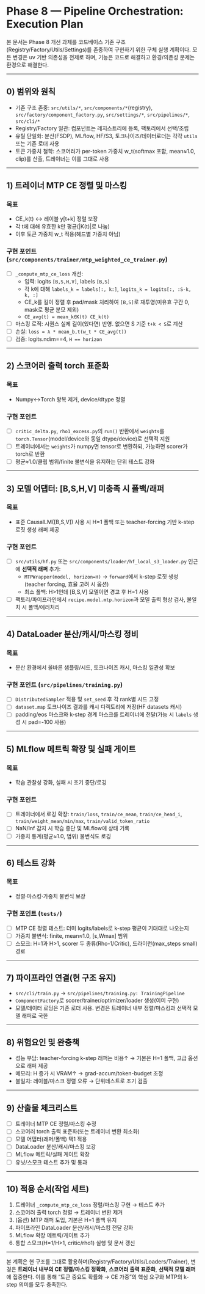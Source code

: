 # Phase 8 — Pipeline Orchestration: Execution Plan

본 문서는 Phase 8 개선 과제를 코드베이스 기존 구조(Registry/Factory/Utils/Settings)를 존중하여 구현하기 위한 구체 실행 계획이다. 모든 변경은 uv 기반 의존성을 전제로 하며, 기능은 코드로 해결하고 환경/의존성 문제는 환경으로 해결한다.

---

## 0) 범위와 원칙
- 기존 구조 존중: `src/utils/*`, `src/components/*`(registry), `src/factory/component_factory.py`, `src/settings/*`, `src/pipelines/*`, `src/cli/*`
- Registry/Factory 일관: 컴포넌트는 레지스트리에 등록, 팩토리에서 선택/조립
- 유틸 단일화: 분산(FSDP), MLflow, HF/S3, 토크나이즈/데이터로더는 각각 `utils` 또는 기존 로더 사용
- 토큰 가중치 철학: 스코어러가 per-token 가중치 w_t(softmax 포함, mean≈1.0, clip)를 산출, 트레이너는 이를 그대로 사용

---

## 1) 트레이너 MTP CE 정렬 및 마스킹

### 목표
- CE_k(t) ↔ 레이블 y[t+k] 정렬 보장
- 각 t에 대해 유효한 k만 평균(|K(t)|로 나눔)
- 이후 토큰 가중치 w_t 적용(헤드별 가중치 아님)

### 구현 포인트 (`src/components/trainer/mtp_weighted_ce_trainer.py`)
- [ ] `_compute_mtp_ce_loss` 개선:
  - 입력: logits `[B,S,H,V]`, labels `[B,S]`
  - 각 k에 대해 `labels_k = labels[:, k:]`, `logits_k = logits[:, :S-k, k, :]`
  - CE_k를 길이 정렬 후 pad/mask 처리하여 `[B,S]`로 재투영(미유효 구간 0, mask로 평균 분모 제외)
  - `CE_avg(t) = mean_k∈K(t) CE_k(t)`
- [ ] 마스킹 로직: 시퀀스 실제 길이(있다면) 반영. 없으면 S 기준 `t+k < S`로 계산
- [ ] 손실: `loss = λ * mean_b,t(w_t * CE_avg(t))`
- [ ] 검증: logits.ndim==4, `H == horizon`

---

## 2) 스코어러 출력 torch 표준화

### 목표
- Numpy↔Torch 왕복 제거, device/dtype 정렬

### 구현 포인트
- [ ] `critic_delta.py`, `rho1_excess.py`의 `run()` 반환에서 `weights`를 `torch.Tensor`(model/device와 동일 dtype/device)로 선택적 지원
- [ ] 트레이너에서는 `weights`가 numpy면 tensor로 변환하되, 가능하면 scorer가 torch로 반환
- [ ] 평균≈1.0/클립 범위/finite 불변식을 유지하는 단위 테스트 강화

---

## 3) 모델 어댑터: [B,S,H,V] 미충족 시 폴백/래퍼

### 목표
- 표준 CausalLM([B,S,V]) 사용 시 H=1 폴백 또는 teacher-forcing 기반 k-step 로짓 생성 래퍼 제공

### 구현 포인트
- [ ] `src/utils/hf.py` 또는 `src/components/loader/hf_local_s3_loader.py` 인근에 **선택적 래퍼** 추가:
  - `MTPWrapper(model, horizon=H)` → `forward`에서 k-step 로짓 생성(teacher forcing, 효율 고려 시 옵션)
  - 최소 폴백: H>1인데 [B,S,V] 모델이면 경고 후 H=1 사용
- [ ] 팩토리/파이프라인에서 `recipe.model.mtp.horizon`과 모델 출력 형상 검사, 불일치 시 폴백/에러처리

---

## 4) DataLoader 분산/캐시/마스킹 정비

### 목표
- 분산 환경에서 올바른 샘플링/시드, 토크나이즈 캐시, 마스킹 일관성 확보

### 구현 포인트 (`src/pipelines/training.py`)
- [ ] `DistributedSampler` 적용 및 `set_seed` 후 각 rank별 시드 고정
- [ ] `dataset.map` 토크나이즈 결과를 캐시 디렉토리에 저장(HF datasets 캐시)
- [ ] padding/eos 마스크와 k-step 경계 마스크를 트레이너에 전달(가능 시 `labels` 생성 시 pad=-100 사용)

---

## 5) MLflow 메트릭 확장 및 실패 게이트

### 목표
- 학습 관찰성 강화, 실패 시 조기 중단/로깅

### 구현 포인트
- [ ] 트레이너에서 로깅 확장: `train/loss`, `train/ce_mean`, `train/ce_head_i`, `train/weight_mean/min/max`, `train/valid_token_ratio`
- [ ] NaN/Inf 감지 시 학습 중단 및 MLflow에 상태 기록
- [ ] 가중치 통계(평균≈1.0, 범위) 불변식도 로깅

---

## 6) 테스트 강화

### 목표
- 정렬·마스킹·가중치 불변식 보장

### 구현 포인트 (`tests/`)
- [ ] MTP CE 정렬 테스트: 더미 logits/labels로 k-step 평균이 기대대로 나오는지
- [ ] 가중치 불변식: finite, mean≈1.0, [ε,Wmax] 범위
- [ ] 스모크: H=1과 H>1, scorer 두 종류(Rho-1/Critic), 드라이런(max_steps small) 경로

---

## 7) 파이프라인 연결(현 구조 유지)

- `src/cli/train.py` → `src/pipelines/training.py: TrainingPipeline`
- `ComponentFactory`로 scorer/trainer/optimizer/loader 생성(이미 구현)
- 모델/데이터 로딩은 기존 로더 사용. 변경은 트레이너 내부 정렬/마스킹과 선택적 모델 래퍼로 국한

---

## 8) 위험요인 및 완충책
- 성능 부담: teacher-forcing k-step 래퍼는 비용↑ → 기본은 H=1 폴백, 고급 옵션으로 래퍼 제공
- 메모리: H 증가 시 VRAM↑ → grad-accum/token-budget 조정
- 불일치: 레이블/마스크 정렬 오류 → 단위테스트로 조기 검출

---

## 9) 산출물 체크리스트
- [ ] 트레이너 MTP CE 정렬/마스킹 수정
- [ ] 스코어러 torch 출력 표준화(또는 트레이너 변환 최소화)
- [ ] 모델 어댑터(래퍼/폴백) 택1 적용
- [ ] DataLoader 분산/캐시/마스킹 보강
- [ ] MLflow 메트릭/실패 게이트 확장
- [ ] 유닛/스모크 테스트 추가 및 통과

---

## 10) 적용 순서(작업 세트)
1) 트레이너 `_compute_mtp_ce_loss` 정렬/마스킹 구현 → 테스트 추가
2) 스코어러 출력 torch 정렬 → 트레이너 변환 제거
3) (옵션) MTP 래퍼 도입, 기본은 H=1 폴백 유지
4) 파이프라인 DataLoader 분산/캐시/마스킹 전달 강화
5) MLflow 확장 메트릭/게이트 추가
6) 통합 스모크(H=1/H>1, critic/rho1) 실행 및 문서 갱신

---

본 계획은 현 구조를 그대로 활용하며(Registry/Factory/Utils/Loaders/Trainer), 변경은 **트레이너 내부의 CE 정렬/마스킹 정확화**, **스코어러 출력 표준화**, **선택적 모델 래퍼**에 집중한다. 이를 통해 “토큰 중요도 확률화 → CE 가중”의 핵심 요구와 MTP의 k-step 의미를 모두 충족한다.

